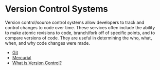# Version Control Systems

Version control/source control systems allow developers to track and control changes to code over time. These services often include the ability to make atomic revisions to code, branch/fork off of specific points, and to compare versions of code. They are useful in determining the who, what, when, and why code changes were made.


- [Git](https://git-scm.com/)
- [Mercurial](https://www.mercurial-scm.org/)
- [What is Version Control?](https://www.atlassian.com/git/tutorials/what-is-version-control)
